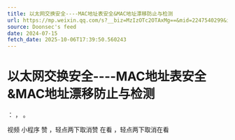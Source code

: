```yaml
---
title: 以太网交换安全----MAC地址表安全&MAC地址漂移防止与检测
url: https://mp.weixin.qq.com/s?__biz=MzIzOTc2OTAxMg==&mid=2247540299&idx=1&sn=1fe502db25f778d4f4f1f9ebbe681e90
source: Doonsec's feed
date: 2024-07-15
fetch_date: 2025-10-06T17:39:50.560243
---
```


# 以太网交换安全----MAC地址表安全&MAC地址漂移防止与检测

：
，
。

视频
小程序
赞
，轻点两下取消赞
在看
，轻点两下取消在看